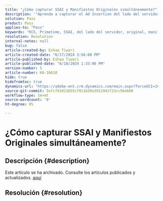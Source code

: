 ```yaml
---
title: "¿Cómo capturar SSAI y Manifiestos Originales simultáneamente?"
description: '"Aprenda a capturar el Ad Insertion del lado del servidor (SSAI) y los manifiestos originales simultáneamente".'
solution: Pass
product: Pass
applies-to: "Pass"
keywords: "KCS, Primetime, SSAI, del lado del servidor, original, manifiestos, captación, Apple TV, reproducción, Bootstrap, Base64, macOS, Windows Proxy, terminal, comando"
resolution: Resolution
internal-notes: null
bug: false
article-created-by: Eshaa Tiwari
article-created-date: "6/17/2024 3:56:08 PM"
article-published-by: Eshaa Tiwari
article-published-date: "6/18/2024 1:33:06 PM"
version-number: 5
article-number: KA-16610
hide: true
hidefromtoc: true
dynamics-url: "https://adobe-ent.crm.dynamics.com/main.aspx?forceUCI=1&pagetype=entityrecord&etn=knowledgearticle&id=73e31a17-c22c-ef11-840a-6045bd029b18"
source-git-commit: 5efcf41021655cf011b30a3912942f23cc56eb88
workflow-type: tm+mt
source-wordcount: '0'
ht-degree: 0%

---
```


# ¿Cómo capturar SSAI y Manifiestos Originales simultáneamente?

## Descripción {#description}

Este artículo se ha archivado. Consulte los artículos publicados y actualizados. [aquí](https://experienceleague.adobe.com/search.html?lang=es#sort=relevancy)

## Resolución {#resolution}

